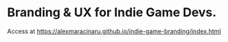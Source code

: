 # Branding & UX for Indie Game Devs.

Access at https://alexmaracinaru.github.io/indie-game-branding/index.html

